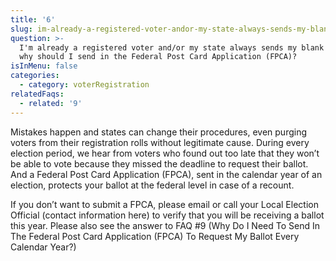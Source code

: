 ```yaml
---
title: '6'
slug: im-already-a-registered-voter-andor-my-state-always-sends-my-blank-ballot
question: >-
  I'm already a registered voter and/or my state always sends my blank ballot,
  why should I send in the Federal Post Card Application (FPCA)?
isInMenu: false
categories:
  - category: voterRegistration
relatedFaqs:
  - related: '9'
---
```

Mistakes happen and states can change their procedures, even purging voters from their registration rolls without legitimate cause. During every election period, we hear from voters who found out too late that they won’t be able to vote because they missed the deadline to request their ballot. And a Federal Post Card Application (FPCA), sent in the calendar year of an election, protects your ballot at the federal level in case of a recount.
 
If you don’t want to submit a FPCA, please email or call your Local Election Official (contact information here) to verify that you will be receiving a ballot this year. Please also see the answer to FAQ #9 (Why Do I Need To Send In The Federal Post Card Application (FPCA) To Request My Ballot Every Calendar Year?)
